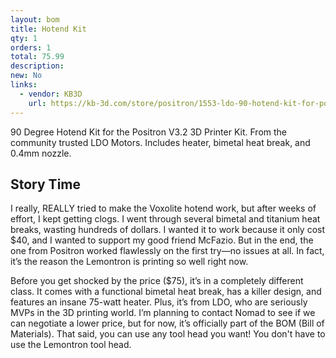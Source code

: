 ```yaml
---
layout: bom
title: Hotend Kit
qty: 1
orders: 1
total: 75.99
description: 
new: No
links: 
  - vendor: KB3D
    url: https://kb-3d.com/store/positron/1553-ldo-90-hotend-kit-for-positron-v32-3d-printer-1725633746505.html
---
```


90 Degree Hotend Kit for the Positron V3.2 3D Printer Kit. From the community trusted LDO Motors. Includes heater,
bimetal heat break, and 0.4mm nozzle.

## Story Time

I really, REALLY tried to make the Voxolite hotend work, but after weeks of effort, I kept getting clogs. I
went through several bimetal and titanium heat breaks, wasting hundreds of dollars. I wanted it to work because it only
cost $40, and I wanted to support my good friend McFazio. But in the end, the one from Positron worked flawlessly on the
first try—no issues at all. In fact, it’s the reason the Lemontron is printing so well right now.

Before you get shocked by the price ($75), it’s in a completely different class. It comes with a functional bimetal heat
break, has a killer design, and features an insane 75-watt heater. Plus, it’s from LDO, who are seriously MVPs in the 3D
printing world. I’m planning to contact Nomad to see if we can negotiate a lower price, but for now, it’s officially
part of the BOM (Bill of Materials). That said, you can use any tool head you want! You don't have to use the Lemontron
tool head.
